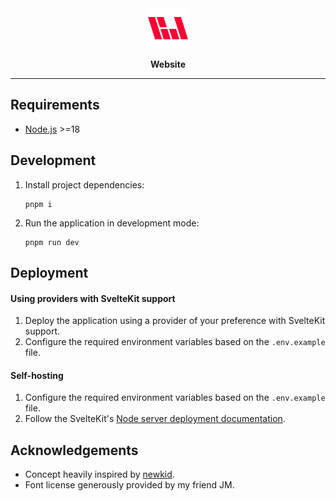 <div align="center">
  <a href="https://bartosjiri.com" target="_blank"><img src="static/meta/favicon.svg" alt="Repository logo" style="height: 64px;" /></a>
  <p><strong>Website</strong></p>
</div>
<hr />

## Requirements

- [Node.js](https://nodejs.org/en/) >=18

## Development

1. Install project dependencies:
   ```
   pnpm i
   ```
2. Run the application in development mode:
   ```
   pnpm run dev
   ```

## Deployment

#### Using providers with SvelteKit support

1. Deploy the application using a provider of your preference with SvelteKit support.
2. Configure the required environment variables based on the `.env.example` file.

#### Self-hosting

1. Configure the required environment variables based on the `.env.example` file.
2. Follow the SvelteKit's [Node server deployment documentation](https://kit.svelte.dev/docs/adapter-node).

## Acknowledgements

- Concept heavily inspired by [newkid](https://newkid.services/).
- Font license generously provided by my friend JM.
